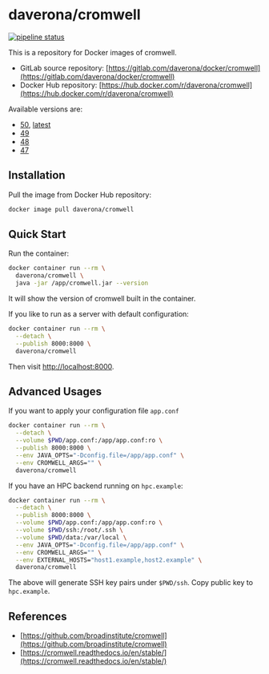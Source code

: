 # daverona/cromwell

[![pipeline status](https://gitlab.com/daverona/docker/cromwell/badges/master/pipeline.svg)](https://gitlab.com/daverona/docker/cromwell/commits/master)

This is a repository for Docker images of cromwell.

* GitLab source repository: [https://gitlab.com/daverona/docker/cromwell](https://gitlab.com/daverona/docker/cromwell)
* Docker Hub repository: [https://hub.docker.com/r/daverona/cromwell](https://hub.docker.com/r/daverona/cromwell)

Available versions are:

* [50](https://gitlab.com/daverona/docker/cromwell/-/blob/50/Dockerfile), [latest](https://gitlab.com/daverona/docker/cromwell/-/blob/latest/Dockerfile)
* [49](https://gitlab.com/daverona/docker/cromwell/-/blob/49/Dockerfile)
* [48](https://gitlab.com/daverona/docker/cromwell/-/blob/48/Dockerfile)
* [47](https://gitlab.com/daverona/docker/cromwell/-/blob/47/Dockerfile)

## Installation

Pull the image from Docker Hub repository:

```bash
docker image pull daverona/cromwell
```

## Quick Start

Run the container:

```bash
docker container run --rm \
  daverona/cromwell \
  java -jar /app/cromwell.jar --version
```

It will show the version of cromwell built in the container.

If you like to run as a server with default configuration:

```bash
docker container run --rm \
  --detach \
  --publish 8000:8000 \
  daverona/cromwell
```

Then visit [http://localhost:8000](http://localhost:8000).

## Advanced Usages

If you want to apply your configuration file `app.conf`

```bash
docker container run --rm \
  --detach \
  --volume $PWD/app.conf:/app/app.conf:ro \
  --publish 8000:8000 \
  --env JAVA_OPTS="-Dconfig.file=/app/app.conf" \
  --env CROMWELL_ARGS="" \
  daverona/cromwell
```

If you have an HPC backend running on `hpc.example`:

```bash
docker container run --rm \
  --detach \
  --publish 8000:8000 \
  --volume $PWD/app.conf:/app/app.conf:ro \
  --volume $PWD/ssh:/root/.ssh \
  --volume $PWD/data:/var/local \
  --env JAVA_OPTS="-Dconfig.file=/app/app.conf" \
  --env CROMWELL_ARGS="" \
  --env EXTERNAL_HOSTS="host1.example,host2.example" \
  daverona/cromwell
```

The above will generate SSH key pairs under `$PWD/ssh`. 
Copy public key to `hpc.example`.

## References

* [https://github.com/broadinstitute/cromwell](https://github.com/broadinstitute/cromwell)
* [https://cromwell.readthedocs.io/en/stable/](https://cromwell.readthedocs.io/en/stable/)
